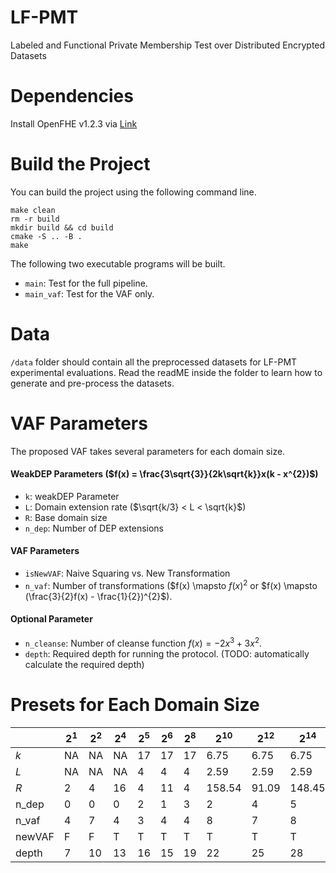# LF-PMT
Labeled and Functional Private Membership Test over Distributed Encrypted Datasets 

# Dependencies

Install OpenFHE v1.2.3 via [Link](https://github.com/openfheorg/openfhe-development)

# Build the Project

You can build the project using the following command line.

```
make clean
rm -r build
mkdir build && cd build
cmake -S .. -B .
make 
```

The following two executable programs will be built.

- `main`: Test for the full pipeline.
- `main_vaf`: Test for the VAF only.

# Data
```/data``` folder should contain all the preprocessed datasets for LF-PMT experimental evaluations. Read the readME inside the folder to learn how to generate and pre-process the datasets.

# VAF Parameters

The proposed VAF takes several parameters for each domain size.

#### WeakDEP Parameters ($f(x) = \frac{3\sqrt{3}}{2k\sqrt{k}}x(k - x^{2})$)
- `k`: weakDEP Parameter
- `L`: Domain extension rate ($\sqrt{k/3} < L < \sqrt{k}$)
- `R`: Base domain size
- `n_dep`: Number of DEP extensions

#### VAF Parameters
- `isNewVAF`: Naive Squaring vs. New Transformation
- `n_vaf`: Number of transformations ($f(x) \mapsto $f(x)^{2}$ or $f(x) \mapsto (\frac{3}{2}f(x) - \frac{1}{2})^{2}$).


#### Optional Parameter
- `n_cleanse`: Number of cleanse function $f(x) = -2x^{3} + 3x^{2}$.
- `depth`: Required depth for running the protocol. (TODO: automatically calculate the required depth)

# Presets for Each Domain Size

|       | $2^{1}$ | $2^{2}$ | $2^{4}$ | $2^{5}$ | $2^{6}$  | $2^{8}$  | $2^{10}$ | $2^{12}$  | $2^{14}$ | $2^{16}$ | $2^{18}$ | $2^{20}$ |
|-------|----|----|----|----|----|----|--------|-------|--------|---------|-------|-------|
| $k$   | NA | NA | NA | 17 | 17 | 17 | 6.75   | 6.75  | 6.75   | 17      | 17    | 6.75  |
| $L$   | NA | NA | NA | 4  | 4  | 4  | 2.59   | 2.59  | 2.59   | 4       | 4     | 2.59  |
| $R$   | 2  | 4  | 16 | 4  | 11 | 4  | 158.54 | 91.09 | 148.45 | 5112.73 | 73139 | 12583 |
| n_dep | 0  | 0  | 0  | 2  | 1  | 3  | 2      | 4     | 5      | 2       | 1     | 5     |
| n_vaf | 4  | 7  | 4  | 3  | 4  | 4  | 8      | 7     | 8      | 16      | 20    | 16    |
| newVAF| F  | F  | T  | T  | T  | T  | T      | T     | T      | T       | T     | T     |
| depth | 7  | 10 | 13 | 16 | 15 | 19 | 22     | 25    | 28     | 32      | 35    | 38    |
